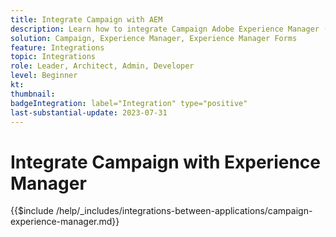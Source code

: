```yaml
---
title: Integrate Campaign with AEM
description: Learn how to integrate Campaign Adobe Experience Manager (AEM).
solution: Campaign, Experience Manager, Experience Manager Forms
feature: Integrations
topic: Integrations
role: Leader, Architect, Admin, Developer
level: Beginner
kt:
thumbnail:
badgeIntegration: label="Integration" type="positive"
last-substantial-update: 2023-07-31
---
```


# Integrate Campaign with Experience Manager

{{$include /help/_includes/integrations-between-applications/campaign-experience-manager.md}}
